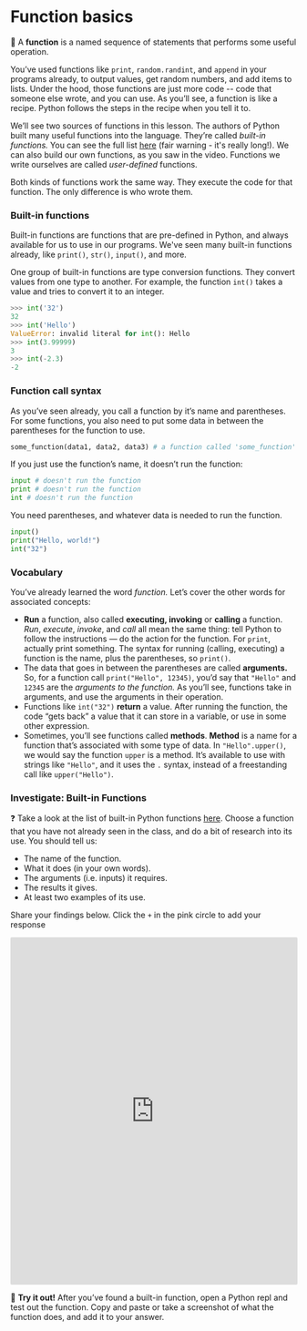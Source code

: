 # Function basics

<aside>

📗 A **function** is a named sequence of statements that performs some useful operation.

</aside>

You’ve used functions like `print`, `random.randint`, and `append` in your programs already, to output values, get random numbers, and add items to lists. Under the hood, those functions are just more code -- code that someone else wrote, and you can use. As you’ll see, a function is like a recipe. Python follows the steps in the recipe when you tell it to.

We’ll see two sources of functions in this lesson. The authors of Python built many useful functions into the language. They’re called *built-in functions.* You can see the full list [here](https://docs.python.org/3/library/functions.html) (fair warning - it's really long!). We can also build our own functions, as you saw in the video. Functions we write ourselves are called _user-defined_ functions.

Both kinds of functions work the same way. They execute the code for that function. The only difference is who wrote them.

### Built-in functions

Built-in functions are functions that are pre-defined in Python, and always available for us to use in our programs. We've seen many built-in functions already, like `print()`, `str()`, `input()`, and more.

One group of built-in functions are type conversion functions. They convert values from one type to another. For example, the function `int()`  takes a value and tries to convert it to an integer.

```python
>>> int('32')
32
>>> int('Hello')
ValueError: invalid literal for int(): Hello
>>> int(3.99999)
3
>>> int(-2.3)
-2
```

### Function call syntax

As you’ve seen already, you call a function by it’s name and parentheses. For some functions, you also need to put some data in between the parentheses for the function to use.

```python
some_function(data1, data2, data3) # a function called 'some_function' that takes in three pieces of data
```

If you just use the function’s name, it doesn’t run the function:

```python
input # doesn't run the function
print # doesn't run the function
int # doesn't run the function
```

You need parentheses, and whatever data is needed to run the function.

```python
input()
print("Hello, world!")
int("32")
```

### Vocabulary

You’ve already learned the word *function.* Let’s cover the other words for associated concepts:

- **Run** a function, also called **executing, invoking** or **calling** a function. *Run*, *execute*, *invoke*, and *call* all mean the same thing: tell Python to follow the instructions — do the action for the function. For `print`, actually print something. The syntax for running (calling, executing) a function is the name, plus the parentheses, so `print()`.
- The data that goes in between the parentheses are called **arguments.** So, for a function call `print("Hello", 12345)`, you’d say that `"Hello"` and `12345` are the *arguments to the function.* As you’ll see, functions take in arguments, and use the arguments in their operation.
- Functions like `int("32")` **return** a value. After running the function, the code “gets back” a value that it can store in a variable, or use in some other expression.
- Sometimes, you’ll see functions called  **methods**. **Method** is a name for a function that’s associated with some type of data. In `"Hello".upper()`, we would say the function `upper` is a method. It’s available to use with strings like  `"Hello"`, and it uses the `.` syntax, instead of a freestanding call like `upper("Hello")`.

### Investigate: Built-in Functions

<aside>

❓ Take a look at the list of built-in Python functions [here](https://docs.python.org/3/library/functions.html). Choose a function that you have not already seen in the class, and do a bit of research into its use. You should tell us:

- The name of the function.
- What it does (in your own words).
- The arguments (i.e. inputs) it requires.
- The results it gives.
- At least two examples of its use.

Share your findings below. Click the `+` in the pink circle to add your response

</aside>

<div style="border:1px solid rgba(0,0,0,0.1);border-radius:2px;box-sizing:border-box;overflow:hidden;position:relative;width:100%;background:#F4F4F4"><iframe src="https://padlet.com/embed/wvz0a2bij7sqvfgl" frameborder="0" allow="camera;microphone;geolocation" style="width:100%;height:608px;display:block;padding:0;margin:0"></iframe></div>

<aside>

🧪 **Try it out!**
After you’ve found a built-in function, open a Python repl and test out the function. Copy and paste or take a screenshot of what the function does, and add it to your answer.

</aside>
